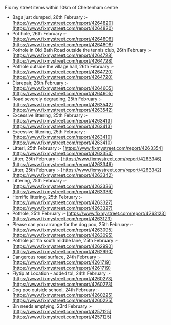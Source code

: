 Fix my street items within 10km of Cheltenham centre

<!-- fix_marker starts -->

- Bags just dumped, 26th February :- [https://www.fixmystreet.com/report/4264820](https://www.fixmystreet.com/report/4264820)
- Pot hole, 26th February :- [https://www.fixmystreet.com/report/4264808](https://www.fixmystreet.com/report/4264808)
- Pothole in Old Bath Road outside the tennis club, 26th February :- [https://www.fixmystreet.com/report/4264728](https://www.fixmystreet.com/report/4264728)
- Pothole outside the village hall, 26th February :- [https://www.fixmystreet.com/report/4264720](https://www.fixmystreet.com/report/4264720)
- Disrepair, 26th February :- [https://www.fixmystreet.com/report/4264605](https://www.fixmystreet.com/report/4264605)
- Road severely degrading, 25th February :- [https://www.fixmystreet.com/report/4263542](https://www.fixmystreet.com/report/4263542)
- Excessive littering, 25th February :- [https://www.fixmystreet.com/report/4263413](https://www.fixmystreet.com/report/4263413)
- Excessive littering, 25th February :- [https://www.fixmystreet.com/report/4263410](https://www.fixmystreet.com/report/4263410)
- Litter!, 25th February :- [https://www.fixmystreet.com/report/4263354](https://www.fixmystreet.com/report/4263354)
- Litter, 25th February :- [https://www.fixmystreet.com/report/4263346](https://www.fixmystreet.com/report/4263346)
- Litter, 25th February :- [https://www.fixmystreet.com/report/4263342](https://www.fixmystreet.com/report/4263342)
- Littering, 25th February :- [https://www.fixmystreet.com/report/4263336](https://www.fixmystreet.com/report/4263336)
- Horrific littering, 25th February :- [https://www.fixmystreet.com/report/4263327](https://www.fixmystreet.com/report/4263327)
- Pothole, 25th February :- [https://www.fixmystreet.com/report/4263123](https://www.fixmystreet.com/report/4263123)
- Please can you arrange for the dog poo, 25th February :- [https://www.fixmystreet.com/report/4263095](https://www.fixmystreet.com/report/4263095)
- Pothole jct 11a south middle lane, 25th February :- [https://www.fixmystreet.com/report/4262990](https://www.fixmystreet.com/report/4262990)
- Dangerous road surface, 24th February :- [https://www.fixmystreet.com/report/4261719](https://www.fixmystreet.com/report/4261719)
- Flytip at Location - added to!, 24th February :- [https://www.fixmystreet.com/report/4260273](https://www.fixmystreet.com/report/4260273)
- Dog poo outside school, 24th February :- [https://www.fixmystreet.com/report/4260225](https://www.fixmystreet.com/report/4260225)
- Bin needs emptying, 23rd February :- [https://www.fixmystreet.com/report/4257125](https://www.fixmystreet.com/report/4257125)

<!-- fix_marker ends -->